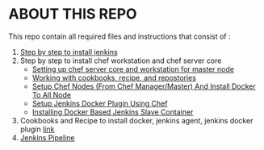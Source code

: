 # ABOUT THIS REPO

This repo contain all required files and instructions that consist of :
1. [Step by step to install jenkins](./installing-jenkins.md)
2. Step by step to install chef workstation and chef server core
    * [Setting up chef server core and workstation for master node](./installing-chef.md#setting-up-chef-server-core-and-workstation-for-master-node)
    * [Working with cookbooks, recipe, and repostories](./installing-chef.md#working-with-cookbooks-and-repositories)
    * [Setup Chef Nodes (From Chef Manager/Master) And Install Docker To All Node](./installing-chef.md#setup-chef-nodes-from-chef-managermaster-and-install-docker-to-all-node)
    * [Setup Jenkins Docker Plugin Using Chef](./installing-chef.md#setup-jenkins-docker-plugin-using-chef)
    * [Installing Docker Based Jenkins Slave Container](./installing-chef.md#installing-docker-based-jenkins-slave-container)
3. Cookbooks and Recipe to install docker, jenkins agent, jenkins docker plugin [link](./cookbooks/)
4. [Jenkins Pipeline](./pipeline-instruction.md)